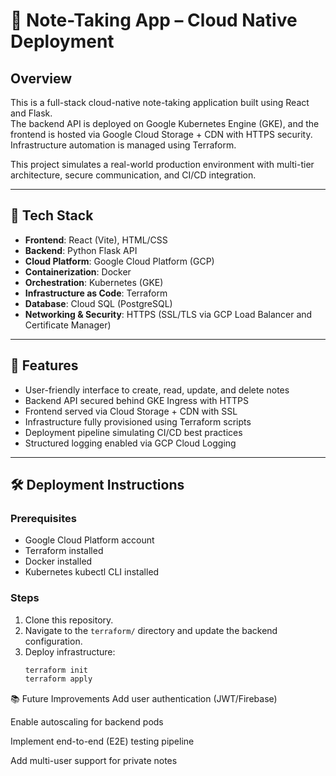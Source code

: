 # 📝 Note-Taking App – Cloud Native Deployment

## Overview
This is a full-stack cloud-native note-taking application built using React and Flask.  
The backend API is deployed on Google Kubernetes Engine (GKE), and the frontend is hosted via Google Cloud Storage + CDN with HTTPS security. Infrastructure automation is managed using Terraform.

This project simulates a real-world production environment with multi-tier architecture, secure communication, and CI/CD integration.

---

## 🌟 Tech Stack
- **Frontend**: React (Vite), HTML/CSS
- **Backend**: Python Flask API
- **Cloud Platform**: Google Cloud Platform (GCP)
- **Containerization**: Docker
- **Orchestration**: Kubernetes (GKE)
- **Infrastructure as Code**: Terraform
- **Database**: Cloud SQL (PostgreSQL)
- **Networking & Security**: HTTPS (SSL/TLS via GCP Load Balancer and Certificate Manager)

---

## 🚀 Features
- User-friendly interface to create, read, update, and delete notes
- Backend API secured behind GKE Ingress with HTTPS
- Frontend served via Cloud Storage + CDN with SSL
- Infrastructure fully provisioned using Terraform scripts
- Deployment pipeline simulating CI/CD best practices
- Structured logging enabled via GCP Cloud Logging

---

## 🛠️ Deployment Instructions

### Prerequisites
- Google Cloud Platform account
- Terraform installed
- Docker installed
- Kubernetes kubectl CLI installed

### Steps
1. Clone this repository.
2. Navigate to the `terraform/` directory and update the backend configuration.
3. Deploy infrastructure:
   ```bash
   terraform init
   terraform apply

📚 Future Improvements
Add user authentication (JWT/Firebase)

Enable autoscaling for backend pods

Implement end-to-end (E2E) testing pipeline

Add multi-user support for private notes
